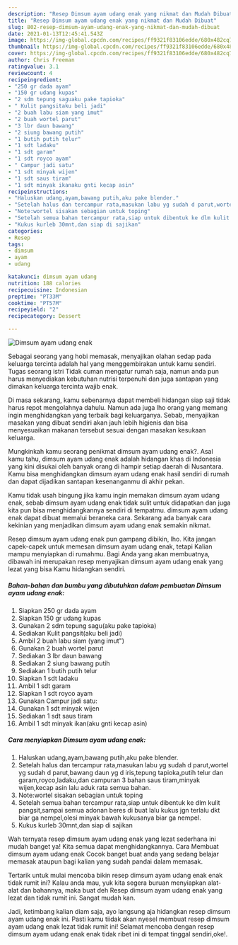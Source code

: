 ```yaml
---
description: "Resep Dimsum ayam udang enak yang nikmat dan Mudah Dibuat"
title: "Resep Dimsum ayam udang enak yang nikmat dan Mudah Dibuat"
slug: 802-resep-dimsum-ayam-udang-enak-yang-nikmat-dan-mudah-dibuat
date: 2021-01-13T12:45:41.543Z
image: https://img-global.cpcdn.com/recipes/ff9321f83106edde/680x482cq70/dimsum-ayam-udang-enak-foto-resep-utama.jpg
thumbnail: https://img-global.cpcdn.com/recipes/ff9321f83106edde/680x482cq70/dimsum-ayam-udang-enak-foto-resep-utama.jpg
cover: https://img-global.cpcdn.com/recipes/ff9321f83106edde/680x482cq70/dimsum-ayam-udang-enak-foto-resep-utama.jpg
author: Chris Freeman
ratingvalue: 3.1
reviewcount: 4
recipeingredient:
- "250 gr dada ayam"
- "150 gr udang kupas"
- "2 sdm tepung saguaku pake tapioka"
- " Kulit pangsitaku beli jadi"
- "2 buah labu siam yang imut"
- "2 buah wortel parut"
- "3 lbr daun bawang"
- "2 siung bawang putih"
- "1 butih putih telur"
- "1 sdt ladaku"
- "1 sdt garam"
- "1 sdt royco ayam"
- " Campur jadi satu"
- "1 sdt minyak wijen"
- "1 sdt saus tiram"
- "1 sdt minyak ikanaku gnti kecap asin"
recipeinstructions:
- "Haluskan udang,ayam,bawang putih,aku pake blender."
- "Setelah halus dan tercampur rata,masukan labu yg sudah d parut,wortel yg sudah d parut,bawang daun yg d iris,tepung tapioka,putih telur dan garam,royco,ladaku,dan campuran 3 bahan saus tiram,minyak wijen,kecap asin lalu aduk rata semua bahan."
- "Note:wortel sisakan sebagian untuk toping"
- "Setelah semua bahan tercampur rata,siap untuk dibentuk ke dlm kulit pangsit,sampai semua adonan beres di buat lalu kukus jgn terlalu dkt biar ga nempel,olesi minyak bawah kukusanya biar ga nempel."
- "Kukus kurleb 30mnt,dan siap di sajikan"
categories:
- Resep
tags:
- dimsum
- ayam
- udang

katakunci: dimsum ayam udang 
nutrition: 188 calories
recipecuisine: Indonesian
preptime: "PT33M"
cooktime: "PT57M"
recipeyield: "2"
recipecategory: Dessert

---
```



![Dimsum ayam udang enak](https://img-global.cpcdn.com/recipes/ff9321f83106edde/680x482cq70/dimsum-ayam-udang-enak-foto-resep-utama.jpg)

Sebagai seorang yang hobi memasak, menyajikan olahan sedap pada keluarga tercinta adalah hal yang menggembirakan untuk kamu sendiri. Tugas seorang istri Tidak cuman mengatur rumah saja, namun anda pun harus menyediakan kebutuhan nutrisi terpenuhi dan juga santapan yang dimakan keluarga tercinta wajib enak.

Di masa  sekarang, kamu sebenarnya dapat membeli hidangan siap saji tidak harus repot mengolahnya dahulu. Namun ada juga lho orang yang memang ingin menghidangkan yang terbaik bagi keluarganya. Sebab, menyajikan masakan yang dibuat sendiri akan jauh lebih higienis dan bisa menyesuaikan makanan tersebut sesuai dengan masakan kesukaan keluarga. 



Mungkinkah kamu seorang penikmat dimsum ayam udang enak?. Asal kamu tahu, dimsum ayam udang enak adalah hidangan khas di Indonesia yang kini disukai oleh banyak orang di hampir setiap daerah di Nusantara. Kamu bisa menghidangkan dimsum ayam udang enak hasil sendiri di rumah dan dapat dijadikan santapan kesenanganmu di akhir pekan.

Kamu tidak usah bingung jika kamu ingin memakan dimsum ayam udang enak, sebab dimsum ayam udang enak tidak sulit untuk didapatkan dan juga kita pun bisa menghidangkannya sendiri di tempatmu. dimsum ayam udang enak dapat dibuat memalui beraneka cara. Sekarang ada banyak cara kekinian yang menjadikan dimsum ayam udang enak semakin nikmat.

Resep dimsum ayam udang enak pun gampang dibikin, lho. Kita jangan capek-capek untuk memesan dimsum ayam udang enak, tetapi Kalian mampu menyiapkan di rumahmu. Bagi Anda yang akan membuatnya, dibawah ini merupakan resep menyajikan dimsum ayam udang enak yang lezat yang bisa Kamu hidangkan sendiri.

<!--inarticleads1-->

##### Bahan-bahan dan bumbu yang dibutuhkan dalam pembuatan Dimsum ayam udang enak:

1. Siapkan 250 gr dada ayam
1. Siapkan 150 gr udang kupas
1. Gunakan 2 sdm tepung sagu(aku pake tapioka)
1. Sediakan  Kulit pangsit(aku beli jadi)
1. Ambil 2 buah labu siam (yang imut&#34;)
1. Gunakan 2 buah wortel parut
1. Sediakan 3 lbr daun bawang
1. Sediakan 2 siung bawang putih
1. Sediakan 1 butih putih telur
1. Siapkan 1 sdt ladaku
1. Ambil 1 sdt garam
1. Siapkan 1 sdt royco ayam
1. Gunakan  Campur jadi satu:
1. Gunakan 1 sdt minyak wijen
1. Sediakan 1 sdt saus tiram
1. Ambil 1 sdt minyak ikan(aku gnti kecap asin)




<!--inarticleads2-->

##### Cara menyiapkan Dimsum ayam udang enak:

1. Haluskan udang,ayam,bawang putih,aku pake blender.
1. Setelah halus dan tercampur rata,masukan labu yg sudah d parut,wortel yg sudah d parut,bawang daun yg d iris,tepung tapioka,putih telur dan garam,royco,ladaku,dan campuran 3 bahan saus tiram,minyak wijen,kecap asin lalu aduk rata semua bahan.
1. Note:wortel sisakan sebagian untuk toping
1. Setelah semua bahan tercampur rata,siap untuk dibentuk ke dlm kulit pangsit,sampai semua adonan beres di buat lalu kukus jgn terlalu dkt biar ga nempel,olesi minyak bawah kukusanya biar ga nempel.
1. Kukus kurleb 30mnt,dan siap di sajikan




Wah ternyata resep dimsum ayam udang enak yang lezat sederhana ini mudah banget ya! Kita semua dapat menghidangkannya. Cara Membuat dimsum ayam udang enak Cocok banget buat anda yang sedang belajar memasak ataupun bagi kalian yang sudah pandai dalam memasak.

Tertarik untuk mulai mencoba bikin resep dimsum ayam udang enak enak tidak rumit ini? Kalau anda mau, yuk kita segera buruan menyiapkan alat-alat dan bahannya, maka buat deh Resep dimsum ayam udang enak yang lezat dan tidak rumit ini. Sangat mudah kan. 

Jadi, ketimbang kalian diam saja, ayo langsung aja hidangkan resep dimsum ayam udang enak ini. Pasti kamu tiidak akan nyesel membuat resep dimsum ayam udang enak lezat tidak rumit ini! Selamat mencoba dengan resep dimsum ayam udang enak enak tidak ribet ini di tempat tinggal sendiri,oke!.

